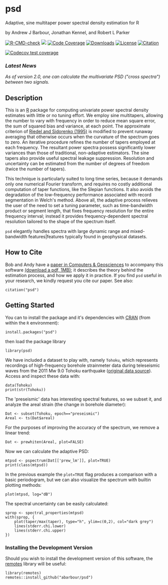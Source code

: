 # psd 

Adaptive, sine multitaper power spectral density estimation for R

by Andrew J Barbour, Jonathan Kennel, and Robert L Parker

<!--
[![Travis Build Status](https://travis-ci.org/abarbour/psd.svg?branch=master)](https://travis-ci.org/abarbour/psd) 
[![AppVeyor Build Status](https://ci.appveyor.com/api/projects/status/github/abarbour/psd?branch=master&svg=true)](https://ci.appveyor.com/project/abarbour/psd) 
-->
<!-- badges: start -->
[![R-CMD-check](https://github.com/abarbour/psd/workflows/R-CMD-check/badge.svg)](https://github.com/abarbour/psd/actions) 
[![](https://www.r-pkg.org/badges/version-last-release/psd?color=green)](https://cran.r-project.org/package=psd) 
[![Code Coverage](https://codecov.io/github/abarbour/psd/coverage.svg?branch=master)](https://codecov.io/github/abarbour/psd?branch=master) 
[![Downloads](https://cranlogs.r-pkg.org/badges/psd)](https://www.r-pkg.org/pkg/psd) 
[![License](https://img.shields.io/badge/license-GPL-lightgrey.svg)](https://www.gnu.org/licenses/gpl-2.0.html) 
[![Citation](https://img.shields.io/badge/published-CAGEO-red.svg)](https://doi.org/10.1016/j.cageo.2013.09.015)

[![Codecov test coverage](https://codecov.io/gh/abarbour/psd/graph/badge.svg)](https://app.codecov.io/gh/abarbour/psd)
<!-- badges: end -->

### **_Latest News_**

_As of version 2.0, one can calculate the multivariate PSD ("cross spectra") between two signals._

## Description

This is an [R](https://www.r-project.org)
package for computing univariate power spectral density
estimates with little or no tuning effort.
We employ sine multitapers, allowing the number to vary with frequency
in order to reduce mean square error, the sum of squared bias and
variance, at each point.  The approximate criterion of
[Riedel and Sidorenko (1995)](https://doi.org/10.1109/78.365298)
is modified to prevent runaway averaging that otherwise occurs when
the curvature of the spectrum goes to zero.  An iterative procedure
refines the number of tapers employed at each frequency.  The resultant
power spectra possess significantly lower variances 
than those of traditional, non-adaptive estimators.  The sine tapers also provide
useful spectral leakage suppression.  Resolution and uncertainty can
be estimated from the number of degrees of freedom (twice the number
of tapers).

This technique is particularly suited to long time series, because
it demands only one numerical Fourier transform, and requires no
costly additional computation of taper functions, like the Slepian
functions.  It also avoids the degradation of the low-frequency
performance associated with record segmentation 
in Welch's method.
Above all, the adaptive process relieves the user of the need to set
a tuning parameter, such as time-bandwidth product or segment length,
that fixes frequency resolution for the entire frequency interval; instead
it provides frequency-dependent spectral resolution tailored to the
shape of the spectrum itself.

`psd` elegantly handles
spectra with large dynamic range and mixed-bandwidth features|features
typically found in geophysical datasets.  

## How to Cite

Bob and Andy have a [paper in Computers & Geosciences][1]
to accompany this software [(download a pdf, 1MB)][pdf]; it describes the theory behind
the estimation process, and how we apply it in practice.
If you find `psd` useful in your research, we kindly request
you cite our paper. See also:

    citation("psd")

## Getting Started

You can to install the package and it's dependencies
with [CRAN](https://cran.r-project.org/package=psd)
(from within the `R` environment):

    install.packages("psd")

then load the package library

    library(psd)

We have included a dataset to play with, namely `Tohoku`, which represents
recordings of high-frequency borehole strainmeter data during
teleseismic waves from the 2011 Mw 9.0 Tohoku 
earthquake ([original data source](https://goo.gl/Gx7Ww)).
Access and inspect these data with:

    data(Tohoku)
    print(str(Tohoku))

The 'preseismic' data has interesting spectral features, so we
subset it, and analyze the areal strain (the change in borehole
diameter):

    Dat <- subset(Tohoku, epoch=="preseismic")
    Areal <- ts(Dat$areal)

For the purposes of improving the accuracy of the spectrum, we remove a linear trend:

    Dat <- prewhiten(Areal, plot=FALSE)

Now we can calculate the adaptive PSD:

    mtpsd <- pspectrum(Dat[['prew_lm']], plot=TRUE)
    print(class(mtpsd))

In the previous example the `plot=TRUE` flag produces a comparison with a basic periodogram, but
we can also visualize the spectrum with builtin plotting methods:

    plot(mtpsd, log="dB")

The spectral uncertainty can be easily calculated:

    sprop <- spectral_properties(mtpsd)
    with(sprop, {
        plot(taper/max(taper), type="h", ylim=c(0,2), col="dark grey") 
        lines(stderr.chi.lower)
        lines(stderr.chi.upper)
    })

### Installing the Development Version

Should you wish to install the development version
of this software, the [remotes][2] library
will be useful:

    library(remotes)
    remotes::install_github("abarbour/psd")

[1]: https://doi.org/10.1016/j.cageo.2013.09.015
[2]: https://cran.r-project.org/package=remotes
[pdf]: https://github.com/abarbour/psd/raw/master/paper/2014.barbour_parker.official.CAGEO3272.pdf
